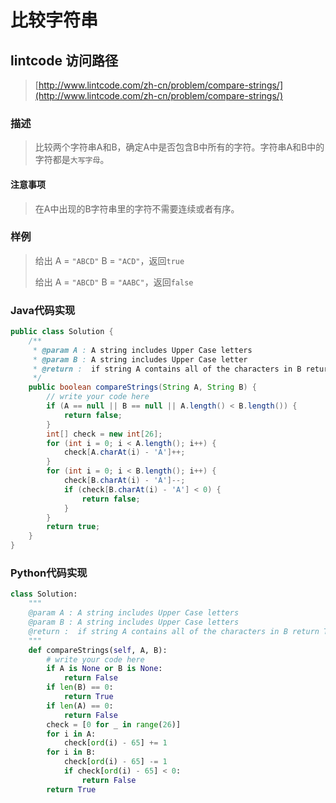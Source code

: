 # 比较字符串



## lintcode 访问路径

> [http://www.lintcode.com/zh-cn/problem/compare-strings/](http://www.lintcode.com/zh-cn/problem/compare-strings/)

### 描述

> 比较两个字符串A和B，确定A中是否包含B中所有的字符。字符串A和B中的字符都是`大写字母`。

#### 注意事项

> 在A中出现的B字符串里的字符不需要连续或者有序。

### 样例

> 给出 A = `"ABCD"` B = `"ACD"`，返回`true`
> 
> 给出 A = `"ABCD"` B = `"AABC"`，返回`false`

### Java代码实现

```java
public class Solution {
    /**
     * @param A : A string includes Upper Case letters
     * @param B : A string includes Upper Case letter
     * @return :  if string A contains all of the characters in B return true else return false
     */
    public boolean compareStrings(String A, String B) {
        // write your code here
        if (A == null || B == null || A.length() < B.length()) {
            return false;
        }
        int[] check = new int[26];
        for (int i = 0; i < A.length(); i++) {
            check[A.charAt(i) - 'A']++;
        }
        for (int i = 0; i < B.length(); i++) {
            check[B.charAt(i) - 'A']--;
            if (check[B.charAt(i) - 'A'] < 0) {
                return false;
            }
        }
        return true;
    }
}
```

### Python代码实现

```python
class Solution:
    """
    @param A : A string includes Upper Case letters
    @param B : A string includes Upper Case letters
    @return :  if string A contains all of the characters in B return True else return False
    """
    def compareStrings(self, A, B):
        # write your code here
        if A is None or B is None:
            return False
        if len(B) == 0:
            return True
        if len(A) == 0:
            return False
        check = [0 for _ in range(26)]
        for i in A:
            check[ord(i) - 65] += 1
        for i in B:
            check[ord(i) - 65] -= 1
            if check[ord(i) - 65] < 0:
                return False
        return True
```

